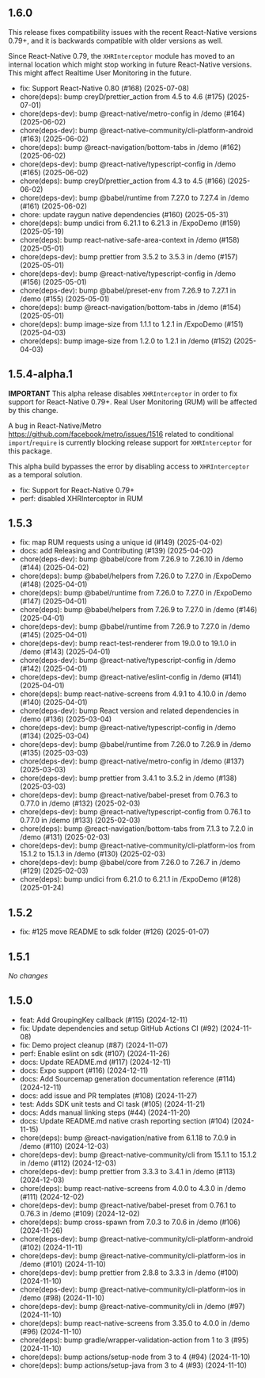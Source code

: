 ## 1.6.0

This release fixes compatibility issues with the recent React-Native versions 0.79+, and it is backwards compatible with older versions as well.

Since React-Native 0.79, the `XHRInterceptor` module has moved to an internal location which might stop working in future React-Native versions. This  might affect Realtime User Monitoring in the future.

- fix: Support React-Native 0.80 (#168) (2025-07-08)
- chore(deps): bump creyD/prettier_action from 4.5 to 4.6 (#175) (2025-07-01)
- chore(deps-dev): bump @react-native/metro-config in /demo (#164) (2025-06-02)
- chore(deps-dev): bump @react-native-community/cli-platform-android (#163) (2025-06-02)
- chore(deps): bump @react-navigation/bottom-tabs in /demo (#162) (2025-06-02)
- chore(deps-dev): bump @react-native/typescript-config in /demo (#165) (2025-06-02)
- chore(deps): bump creyD/prettier_action from 4.3 to 4.5 (#166) (2025-06-02)
- chore(deps-dev): bump @babel/runtime from 7.27.0 to 7.27.4 in /demo (#161) (2025-06-02)
- chore: update raygun native dependencies (#160) (2025-05-31)
- chore(deps): bump undici from 6.21.1 to 6.21.3 in /ExpoDemo (#159) (2025-05-19)
- chore(deps): bump react-native-safe-area-context in /demo (#158) (2025-05-01)
- chore(deps-dev): bump prettier from 3.5.2 to 3.5.3 in /demo (#157) (2025-05-01)
- chore(deps-dev): bump @react-native/typescript-config in /demo (#156) (2025-05-01)
- chore(deps-dev): bump @babel/preset-env from 7.26.9 to 7.27.1 in /demo (#155) (2025-05-01)
- chore(deps): bump @react-navigation/bottom-tabs in /demo (#154) (2025-05-01)
- chore(deps): bump image-size from 1.1.1 to 1.2.1 in /ExpoDemo (#151) (2025-04-03)
- chore(deps): bump image-size from 1.2.0 to 1.2.1 in /demo (#152) (2025-04-03)

## 1.5.4-alpha.1

**IMPORTANT** This alpha release disables `XHRInterceptor` in order to fix support for React-Native 0.79+. Real User Monitoring (RUM) will be affected by this change.

A bug in React-Native/Metro https://github.com/facebook/metro/issues/1516 related to conditional `import`/`require` is currently blocking release support for `XHRInterceptor` for this package.

This alpha build bypasses the error by disabling access to `XHRInterceptor` as a temporal solution.

- fix: Support for React-Native 0.79+
- perf: disabled XHRInterceptor in RUM

## 1.5.3

- fix: map RUM requests using a unique id (#149) (2025-04-02)
- docs: add Releasing and Contributing (#139) (2025-04-02)
- chore(deps-dev): bump @babel/core from 7.26.9 to 7.26.10 in /demo (#144) (2025-04-02)
- chore(deps): bump @babel/helpers from 7.26.0 to 7.27.0 in /ExpoDemo (#148) (2025-04-01)
- chore(deps): bump @babel/runtime from 7.26.0 to 7.27.0 in /ExpoDemo (#147) (2025-04-01)
- chore(deps): bump @babel/helpers from 7.26.9 to 7.27.0 in /demo (#146) (2025-04-01)
- chore(deps-dev): bump @babel/runtime from 7.26.9 to 7.27.0 in /demo (#145) (2025-04-01)
- chore(deps-dev): bump react-test-renderer from 19.0.0 to 19.1.0 in /demo (#143) (2025-04-01)
- chore(deps-dev): bump @react-native/typescript-config in /demo (#142) (2025-04-01)
- chore(deps-dev): bump @react-native/eslint-config in /demo (#141) (2025-04-01)
- chore(deps): bump react-native-screens from 4.9.1 to 4.10.0 in /demo (#140) (2025-04-01)
- chore(deps-dev): bump React version and related dependencies in /demo (#136) (2025-03-04)
- chore(deps-dev): bump @react-native/typescript-config in /demo (#134) (2025-03-04)
- chore(deps-dev): bump @babel/runtime from 7.26.0 to 7.26.9 in /demo (#135) (2025-03-03)
- chore(deps-dev): bump @react-native/metro-config in /demo (#137) (2025-03-03)
- chore(deps-dev): bump prettier from 3.4.1 to 3.5.2 in /demo (#138) (2025-03-03)
- chore(deps-dev): bump @react-native/babel-preset from 0.76.3 to 0.77.0 in /demo (#132) (2025-02-03)
- chore(deps-dev): bump @react-native/typescript-config from 0.76.1 to 0.77.0 in /demo (#133) (2025-02-03)
- chore(deps): bump @react-navigation/bottom-tabs from 7.1.3 to 7.2.0 in /demo (#131) (2025-02-03)
- chore(deps-dev): bump @react-native-community/cli-platform-ios from 15.1.2 to 15.1.3 in /demo (#130) (2025-02-03)
- chore(deps-dev): bump @babel/core from 7.26.0 to 7.26.7 in /demo (#129) (2025-02-03)
- chore(deps): bump undici from 6.21.0 to 6.21.1 in /ExpoDemo (#128) (2025-01-24)

## 1.5.2

- fix: #125 move README to sdk folder (#126) (2025-01-07)

## 1.5.1

*No changes*

## 1.5.0

- feat: Add GroupingKey callback (#115) (2024-12-11)
- fix: Update dependencies and setup GitHub Actions CI (#92) (2024-11-08)
- fix: Demo project cleanup (#87) (2024-11-07)
- perf: Enable eslint on sdk (#107) (2024-11-26)
- docs: Update README.md (#117) (2024-12-11)
- docs: Expo support (#116) (2024-12-11)
- docs: Add Sourcemap generation documentation reference (#114) (2024-12-11)
- docs: add issue and PR templates (#108) (2024-11-27)
- test: Adds SDK unit tests and CI task (#105) (2024-11-21)
- docs: Adds manual linking steps (#44) (2024-11-20)
- docs: Update README.md native crash reporting section (#104) (2024-11-15)
- chore(deps): bump @react-navigation/native from 6.1.18 to 7.0.9 in /demo (#110) (2024-12-03)
- chore(deps-dev): bump @react-native-community/cli from 15.1.1 to 15.1.2 in /demo (#112) (2024-12-03)
- chore(deps-dev): bump prettier from 3.3.3 to 3.4.1 in /demo (#113) (2024-12-03)
- chore(deps): bump react-native-screens from 4.0.0 to 4.3.0 in /demo (#111) (2024-12-02)
- chore(deps-dev): bump @react-native/babel-preset from 0.76.1 to 0.76.3 in /demo (#109) (2024-12-02)
- chore(deps): bump cross-spawn from 7.0.3 to 7.0.6 in /demo (#106) (2024-11-26)
- chore(deps-dev): bump @react-native-community/cli-platform-android (#102) (2024-11-11)
- chore(deps-dev): bump @react-native-community/cli-platform-ios in /demo (#101) (2024-11-10)
- chore(deps-dev): bump prettier from 2.8.8 to 3.3.3 in /demo (#100) (2024-11-10)
- chore(deps-dev): bump @react-native-community/cli-platform-ios in /demo (#98) (2024-11-10)
- chore(deps-dev): bump @react-native-community/cli in /demo (#97) (2024-11-10)
- chore(deps): bump react-native-screens from 3.35.0 to 4.0.0 in /demo (#96) (2024-11-10)
- chore(deps): bump gradle/wrapper-validation-action from 1 to 3 (#95) (2024-11-10)
- chore(deps): bump actions/setup-node from 3 to 4 (#94) (2024-11-10)
- chore(deps): bump actions/setup-java from 3 to 4 (#93) (2024-11-10)

